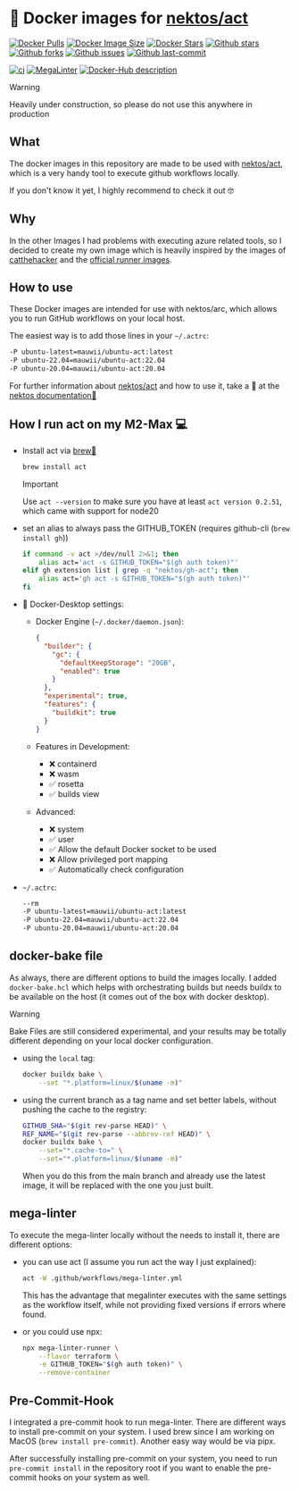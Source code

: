 # 🐳 Docker images for [nektos/act](https://github.com/nektos/act)

[![Docker Pulls](https://badgen.net/docker/pulls/mauwii/ubuntu-act?icon=docker&label=pulls)][dockerHub]
[![Docker Image Size](https://badgen.net/docker/size/mauwii/ubuntu-act?icon=docker&label=image%20size)][dockerHub]
[![Docker Stars](https://badgen.net/docker/stars/mauwii/ubuntu-act?icon=docker&label=stars)][dockerHub]
[![Github stars](https://badgen.net/github/stars/mauwii/act-docker-images?icon=github&label=stars)][githubRepo]
[![Github forks](https://badgen.net/github/forks/mauwii/act-docker-images?icon=github&label=forks)][githubFork]
[![Github issues](https://badgen.net/github/issues/mauwii/act-docker-images/?icon=github&label=issues)][githubIssues]
[![Github last-commit](https://badgen.net/github/last-commit/mauwii/act-docker-images/?color=blue&icon=github&label=last-commit)][githubCommits]

[![ci](https://github.com/mauwii/act-docker-images/actions/workflows/ci.yml/badge.svg?branch=main&event=push)][workflowCi]
[![MegaLinter](https://github.com/mauwii/act-docker-images/workflows/MegaLinter/badge.svg?branch=main&event=push)][workflowMegaLinter]
[![Docker-Hub description](https://github.com/mauwii/act-docker-images/actions/workflows/dockerhub-description.yml/badge.svg?branch=main)][workflowDhDesc]

> [!WARNING]  
> Heavily under construction, so please do not use this anywhere in production

## What

The docker images in this repository are made to be used with [nektos/act][nektosActRepo], which is
a very handy tool to execute github workflows locally.

If you don't know it yet, I highly recommend to check it out 🤓

## Why

In the other Images I had problems with executing azure related tools, so I decided to create my own
image which is heavily inspired by the images of [catthehacker][catthehackerImages] and the
[official runner images][actionsRunnerImages].

## How to use

These Docker images are intended for use with nektos/arc, which allows you to run GitHub workflows
on your local host.

The easiest way is to add those lines in your `~/.actrc`:

```bash
-P ubuntu-latest=mauwii/ubuntu-act:latest
-P ubuntu-22.04=mauwii/ubuntu-act:22.04
-P ubuntu-20.04=mauwii/ubuntu-act:20.04
```

For further information about [nektos/act][nektosActRepo] and how to use it, take a 👀 at the
[nektos documentation📖][nektosDocs]

## How I run act on my M2-Max 💻

- Install act via [brew🍺](https://brew.sh)

  ```bash
  brew install act
  ```

  > [!IMPORTANT]  
  > Use `act --version` to make sure you have at least `act version 0.2.51`, which came with support
  > for node20

- set an alias to always pass the GITHUB_TOKEN (requires github-cli (`brew install gh`))

  ```bash
  if command -v act >/dev/null 2>&1; then
      alias act='act -s GITHUB_TOKEN="$(gh auth token)"'
  elif gh extension list | grep -q "nektos/gh-act"; then
      alias act='gh act -s GITHUB_TOKEN="$(gh auth token)"'
  fi
  ```

- 🐳 Docker-Desktop settings:

  - Docker Engine (`~/.docker/daemon.json`):

    ```json
    {
      "builder": {
        "gc": {
          "defaultKeepStorage": "20GB",
          "enabled": true
        }
      },
      "experimental": true,
      "features": {
        "buildkit": true
      }
    }
    ```

  - Features in Development:

    - ❌ containerd
    - ❌ wasm
    - ✅ rosetta
    - ✅ builds view

  - Advanced:
    - ❌ system
    - ✅ user
    - ✅ Allow the default Docker socket to be used
    - ❌ Allow privileged port mapping
    - ✅ Automatically check configuration

- `~/.actrc`:

  ```bash
  --rm
  -P ubuntu-latest=mauwii/ubuntu-act:latest
  -P ubuntu-22.04=mauwii/ubuntu-act:22.04
  -P ubuntu-20.04=mauwii/ubuntu-act:20.04
  ```

## docker-bake file

As always, there are different options to build the images locally. I added `docker-bake.hcl` which
helps with orchestrating builds but needs buildx to be available on the host (it comes out of the
box with docker desktop).

> [!WARNING]  
> Bake Files are still considered experimental, and your results may be totally different depending
> on your local docker configuration.

- using the `local` tag:

  ```bash
  docker buildx bake \
      --set "*.platform=linux/$(uname -m)"
  ```

- using the current branch as a tag name and set better labels, without pushing the cache to the
  registry:

  ```bash
  GITHUB_SHA="$(git rev-parse HEAD)" \
  REF_NAME="$(git rev-parse --abbrev-ref HEAD)" \
  docker buildx bake \
      --set="*.cache-to=" \
      --set="*.platform=linux/$(uname -m)"
  ```

  When you do this from the main branch and already use the latest image, it will be replaced with
  the one you just built.

## mega-linter

To execute the mega-linter locally without the needs to install it, there are different options:

- you can use act (I assume you run act the way I just explained):

  ```bash
  act -W .github/workflows/mega-linter.yml
  ```

  This has the advantage that megalinter executes with the same settings as the workflow itself,
  while not providing fixed versions if errors where found.

- or you could use npx:

  ```bash
  npx mega-linter-runner \
      --flavor terraform \
      -e GITHUB_TOKEN="$(gh auth token)" \
      --remove-container
  ```

## Pre-Commit-Hook

I integrated a pre-commit hook to run mega-linter. There are different ways to install pre-commit on
your system. I used brew since I am working on MacOS (`brew install pre-commit`). Another easy way
would be via pipx.

After successfully installing pre-commit on your system, you need to run `pre-commit install` in the
repository root if you want to enable the pre-commit hooks on your system as well.

[dockerHub]: https://hub.docker.com/r/mauwii/ubuntu-act/ "DockerHub container repository"
[githubRepo]: https://github.com/mauwii/act-docker-images/ "GitHub repository"
[githubFork]: https://github.com/mauwii/act-docker-images/fork/ "GitHub repository - forks"
[githubIssues]: https://github.com/mauwii/act-docker-images/issues/ "GitHub repository - issues"
[githubCommits]: https://github.com/mauwii/act-docker-images/commits/ "GitHub repository - commits"
[workflowCi]:
  https://github.com/mauwii/act-docker-images/actions/workflows/ci.yml
  "GitHub workflow - ci"
[workflowDhDesc]:
  https://github.com/mauwii/act-docker-images/actions/workflows/dockerhub-description.yml
  "DockerHub Description Workflow"
[workflowMegaLinter]:
  https://github.com/mauwii/act-docker-images/actions?query=workflow%3AMegaLinter+branch%3Amain
  "MegaLinter Workflow"
[nektosActRepo]: https://github.com/nektos/act "nektos/act git repository"
[nektosDocs]: https://nektosact.com/beginner/index.html "nektos/act docs"
[catthehackerImages]:
  https://github.com/catthehacker/docker_images
  "catthehacker/docker_images repo"
[actionsRunnerImages]: https://github.com/actions/runner-images "official GitHub Runner images"
